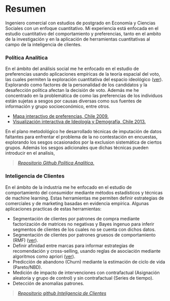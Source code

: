 # Resumen 
Ingeniero comercial con estudios de postgrado en Economía y Ciencias Sociales con un enfoque cuantitativo. Mi experiencia está enfocada en el estudio cuantitativo del comportamiento y preferencias, tanto en el ambito de la investigación y en la aplicación de herramientas cuantitativas al campo de la inteligencia de clientes. 

### Política Analítica
En el ámbito del análisis social me he enfocado en el estudio de preferencias usando aplicaciones empíricas de la teoría espacial del voto, las cuales permiten la exploración cuantitativa del espacio ideológico ([ver](https://raw.githubusercontent.com/rarmijok/Analytical-Politics/master/DATA/Rplot.png)). Explorando como factores de la personalidad de los candidatos y la desafección política afectan la decisión de voto.  Además me he concentrado en la problemática de como las preferencias de los individuos están sujetas a sesgos por causas diversas como sus fuentes de información y grupo socioeconómico, entre otros.


* [Mapa interactivo de preferencias, Chile 2009.](http://voyager1.rak.cl:3838/Mapacep61/)
* [Visualización interactiva de Ideología y Demografía, Chile 2013.](http://voyager1.rak.cl:3838/Mapacep70/)


En el plano metodológico he desarrollado técnicas de imputación de datos faltantes para enfrentar el problema de la no contestación en encuestas, explorando los sesgos ocasionados por la exclusion sistemática de ciertos grupos. Además los sesgos adicionales que dichas técnicas pueden introducir en el analisis,

> *[Repositorio Github Política Analítica.](https://github.com/rarmijok/Analytical-Politics)*

### Inteligencia de Clientes


En el ámbito de la industria me he enfocado en el estudio de comportamiento del consumidor mediante métodos estadísticos y técnicas de machine learning. Estas herramientas me permiten definir estrategias de comerciales y de marketing basadas en evidencia empírica. Algunas aplicaciones practicas de estas herramientas:

* Segmentación de clientes por patrones de compra mediante factorización de matrices no negativas y Bayes ingenuo para inferir segmentos de clientes de los cuales no se cuenta con dichos datos.
* Segmentación de clientes por patrones gruesos de comportamiento (RMF) ([ver](https://github.com/rarmijok/rarmijok.github.io/raw/master/Images/RFM.png)).
* Definir afinidad entre marcas para informar estrategias de recomendación y cross-selling, usando reglas de asociación mediante algoritmos como apriori ([ver](https://github.com/rarmijok/rarmijok.github.io/raw/master/Images/Afinidad.png)).
* Predicción de abandono (Churn) mediante la estimación de ciclo de vida (Pareto/NBD).
* Medición de impacto de intervenciones con contrafactual (Asignación aleatoria y grupo de control) y sin contrafactual (Series de tiempo).
* Detección de anomalías patrones.

> *[Repositorio github Inteligencia de Clientes](https://github.com/rarmijok/Customer-intelligence)*

